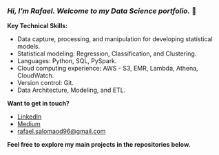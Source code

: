 ### *Hi, I’m Rafael. Welcome to my Data Science portfolio.* 👋

**Key Technical Skills:**
- Data capture, processing, and manipulation for developing statistical models.
- Statistical modeling: Regression, Classification, and Clustering.
- Languages: Python, SQL, PySpark.
- Cloud computing experience: AWS - S3, EMR, Lambda, Athena, CloudWatch.
- Version control: Git.
- Data Architecture, Modeling, and ETL.

**Want to get in touch?**

- [LinkedIn](https://www.linkedin.com/in/rafaelsdomingos/)
- [Medium](https://medium.com/@rafael.salomaod)
- rafael.salomaod96@gmail.com

**Feel free to explore my main projects in the repositories below.**
